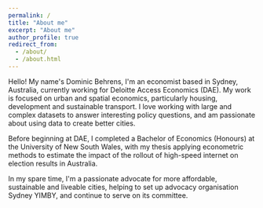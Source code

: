 ```yaml
---
permalink: /
title: "About me"
excerpt: "About me"
author_profile: true
redirect_from: 
  - /about/
  - /about.html
---
```


Hello! My name's Dominic Behrens, I'm an economist based in Sydney, Australia, 
currently working for Deloitte Access Economics (DAE). My work is focused on 
urban and spatial economics, particularly housing, development and sustainable 
transport. I love working with large and complex datasets to answer interesting 
policy questions, and am passionate about using data to create better cities. 

Before beginning at DAE, I completed a Bachelor of Economics (Honours) at the 
University of New South Wales, with my thesis applying econometric methods to 
estimate the impact of the rollout of high-speed internet on election results 
in Australia.

In my spare time, I'm a passionate advocate for more affordable, sustainable 
and liveable cities, helping to set up advocacy organisation Sydney YIMBY, 
and continue to serve on its committee.


